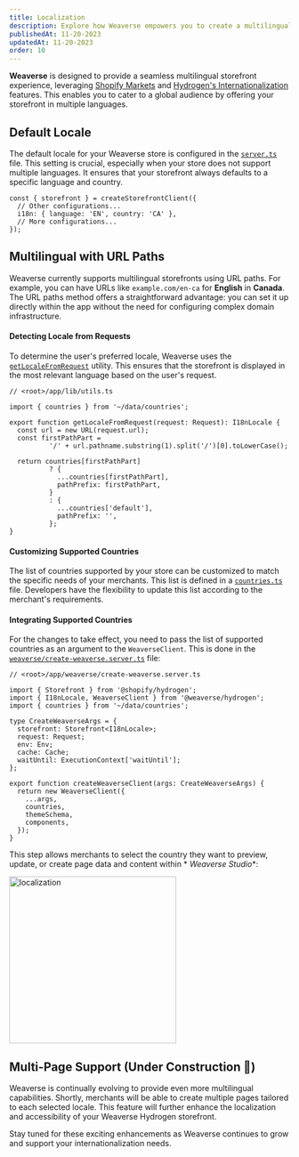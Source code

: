 ```yaml
---
title: Localization
description: Explore how Weaverse empowers you to create a multilingual storefront with ease.
publishedAt: 11-20-2023
updatedAt: 11-20-2023
order: 10
---
```


**Weaverse** is designed to provide a seamless multilingual storefront experience,
leveraging [Shopify Markets](https://help.shopify.com/en/manual/markets)
and [Hydrogen's Internationalization](https://shopify.dev/docs/custom-storefronts/hydrogen/markets) features. This
enables you to cater to a global audience by offering your storefront in multiple languages.

Default Locale
--------------

The default locale for your Weaverse store is configured in
the [`server.ts`](https://github.com/Weaverse/pilot/blob/main/server.ts) file. This setting is crucial, especially when
your store does not support multiple languages. It ensures that your storefront always defaults to a specific language
and country.

```tsx
const { storefront } = createStorefrontClient({
  // Other configurations...
  i18n: { language: 'EN', country: 'CA' },
  // More configurations...
});
```

Multilingual with URL Paths
---------------------------

Weaverse currently supports multilingual storefronts using URL paths. For example, you can have URLs
like `example.com/en-ca` for **English** in **Canada**. The URL paths method offers a straightforward advantage: you can
set it up directly within the app without the need for configuring complex domain infrastructure.

#### Detecting Locale from Requests

To determine the user's preferred locale, Weaverse uses
the [`getLocaleFromRequest`](https://github.com/Weaverse/pilot/blob/main/app/lib/utils.ts#L282) utility. This ensures
that the storefront is displayed in the most relevant language based on the user's request.

```tsx
// <root>/app/lib/utils.ts

import { countries } from '~/data/countries';

export function getLocaleFromRequest(request: Request): I18nLocale {
  const url = new URL(request.url);
  const firstPathPart =
          '/' + url.pathname.substring(1).split('/')[0].toLowerCase();

  return countries[firstPathPart]
          ? {
            ...countries[firstPathPart],
            pathPrefix: firstPathPart,
          }
          : {
            ...countries['default'],
            pathPrefix: '',
          };
}
```

#### Customizing Supported Countries

The list of countries supported by your store can be customized to match the specific needs of your merchants. This list
is defined in a [`countries.ts`](https://github.com/Weaverse/pilot/blob/main/app/data/countries.ts) file. Developers
have the flexibility to update this list according to the merchant's requirements.

#### Integrating Supported Countries

For the changes to take effect, you need to pass the list of supported countries as an argument to the `WeaverseClient`.
This is done in
the [`weaverse/create-weaverse.server.ts`](https://github.com/Weaverse/pilot/blob/main/app/weaverse/create-weaverse.server.ts#L15)
file:

```tsx
// <root>/app/weaverse/create-weaverse.server.ts

import { Storefront } from '@shopify/hydrogen';
import { I18nLocale, WeaverseClient } from '@weaverse/hydrogen';
import { countries } from '~/data/countries';

type CreateWeaverseArgs = {
  storefront: Storefront<I18nLocale>;
  request: Request;
  env: Env;
  cache: Cache;
  waitUntil: ExecutionContext['waitUntil'];
};

export function createWeaverseClient(args: CreateWeaverseArgs) {
  return new WeaverseClient({
    ...args,
    countries,
    themeSchema,
    components,
  });
}
```

This step allows merchants to select the country they want to preview, update, or create page data and content within *
*Weaverse Studio**:

<img alt="localization" src="https://downloads.intercomcdn.com/i/o/864542510/3c5654419d7600127cdb7957/image.png" width="300"/>

Multi-Page Support (Under Construction 🚧)
------------------------------------------

Weaverse is continually evolving to provide even more multilingual capabilities. Shortly, merchants will be able to
create multiple pages tailored to each selected locale. This feature will further enhance the localization and
accessibility of your Weaverse Hydrogen storefront.

Stay tuned for these exciting enhancements as Weaverse continues to grow and support your internationalization needs.